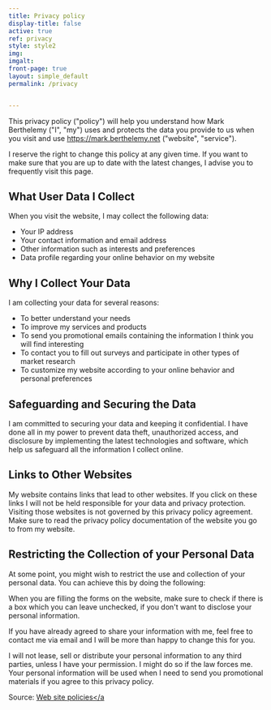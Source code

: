 ```yaml
---
title: Privacy policy
display-title: false
active: true
ref: privacy
style: style2
img:
imgalt:
front-page: true
layout: simple_default
permalink: /privacy


---
```

This privacy policy ("policy") will help you understand how Mark Berthelemy ("I", "my") uses and protects the data you provide to us when you visit and use https://mark.berthelemy.net ("website", "service").

I reserve the right to change this policy at any given time. If you want to make sure that you are up to date with the latest changes, I advise you to frequently visit this page.

## What User Data I Collect

When you visit the website, I may collect the following data:

- Your IP address
- Your contact information and email address
- Other information such as interests and preferences
- Data profile regarding your online behavior on my website

## Why I Collect Your Data

I am collecting your data for several reasons:

- To better understand your needs
- To improve my services and products
- To send you promotional emails containing the information I think you will find interesting
- To contact you to fill out surveys and participate in other types of market research
- To customize my website according to your online behavior and personal preferences

## Safeguarding and Securing the Data

I am committed to securing your data and keeping it confidential. I have done all in my power to prevent data theft, unauthorized access, and disclosure by implementing the latest technologies and software, which help us safeguard all the information I collect online.

## Links to Other Websites

My website contains links that lead to other websites. If you click on these links I will not be held responsible for your data and privacy protection. Visiting those websites is not governed by this privacy policy agreement. Make sure to read the privacy policy documentation of the website you go to from my website.

## Restricting the Collection of your Personal Data

At some point, you might wish to restrict the use and collection of your personal data. You can achieve this by doing the following:

When you are filling the forms on the website, make sure to check if there is a box which you can leave unchecked, if you don't want to disclose your personal information.

If you have already agreed to share your information with me, feel free to contact me via email and I will be more than happy to change this for you.

I will not lease, sell or distribute your personal information to any third parties, unless I have your permission. I might do so if the law forces me. Your personal information will be used when I need to send you promotional materials if you agree to this privacy policy. 

Source: <a href="https://www.websitepolicies.com/website/sample-privacy-policy-template" target="_blank">Web site policies</a
